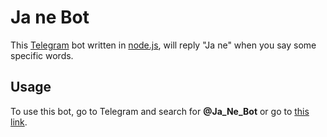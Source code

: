 # Ja ne Bot

This [Telegram](https://telegram.org/) bot written in [node.js](https://nodejs.org/), will reply "Ja ne" when you say some specific words.

## Usage
To use this bot, go to Telegram and search for **@Ja_Ne_Bot** or go to [this link]( https://t.me/Ja_Ne_Bot).
